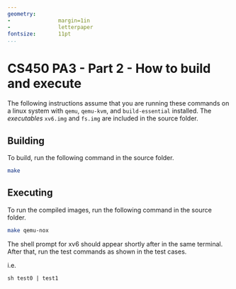 ```yaml
---
geometry:
-               margin=1in
-               letterpaper
fontsize:       11pt
...
```


# CS450 PA3 - Part 2 - How to build and execute

The following instructions assume that you are running these commands on a linux system with `qemu`, `qemu-kvm`, and `build-essential` installed.
The *executables* `xv6.img` and `fs.img` are included in the source folder.

## Building

To build, run the following command in the source folder.

``` sh
make
```

## Executing

To run the compiled images, run the following command in the source folder.

``` sh
make qemu-nox
```

The shell prompt for xv6 should appear shortly after in the same terminal.
After that, run the test commands as shown in the test cases.

i.e.

`` sh
test0 | test1
``